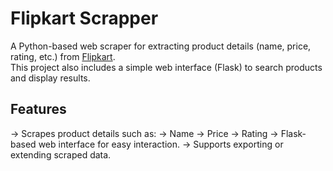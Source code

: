 # Flipkart Scrapper

A Python-based web scraper for extracting product details (name, price, rating, etc.) from [Flipkart](https://www.flipkart.com).  
This project also includes a simple web interface (Flask) to search products and display results.

## Features
-> Scrapes product details such as:
  -> Name
  -> Price
  -> Rating
-> Flask-based web interface for easy interaction.
-> Supports exporting or extending scraped data.
